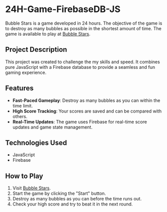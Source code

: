 # 24H-Game-FirebaseDB-JS

Bubble Stars is a game developed in 24 hours. The objective of the game is to destroy as many bubbles as possible in the shortest amount of time. The game is available to play at [Bubble Stars](https://bubble-stars.de/).

## Project Description

This project was created to challenge the my skills and speed. It combines pure JavaScript with a Firebase database to provide a seamless and fun gaming experience.

## Features

- **Fast-Paced Gameplay**: Destroy as many bubbles as you can within the time limit.
- **High Score Tracking**: Your scores are saved and can be compared with others.
- **Real-Time Updates**: The game uses Firebase for real-time score updates and game state management.

## Technologies Used

- JavaScript
- Firebase

## How to Play

1. Visit [Bubble Stars](https://bubble-stars.de/).
2. Start the game by clicking the "Start" button.
3. Destroy as many bubbles as you can before the time runs out.
4. Check your high score and try to beat it in the next round.
